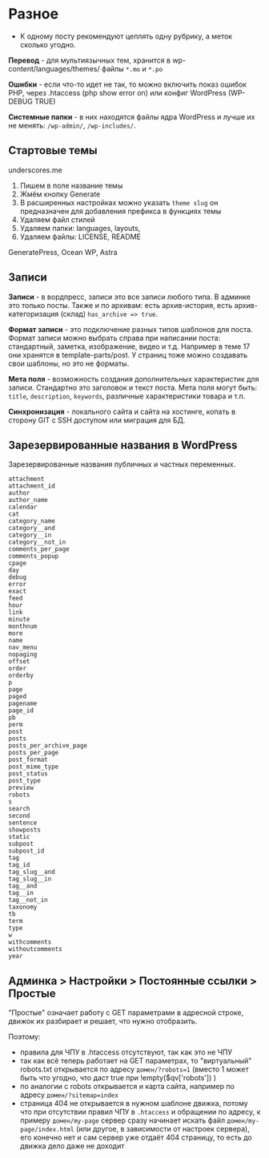 # Разное
* К одному посту рекомендуют цеплять одну рубрику, а меток сколько угодно.

**Перевод** - для мультиязычных тем, хранится в wp-content/languages/themes/ файлы `*.mo` и `*.po`

**Ошибки** - если что-то идет не так, то можно включить показ ошибок PHP, через .htaccess (php show error on) или конфиг WordPress (WP-DEBUG TRUE)

**Системные папки** - в них находятся файлы ядра WordPress и лучше их не менять: `/wp-admin/`, `/wp-includes/`.

## Стартовые темы
underscores.me
1. Пишем в поле название темы
2. Жмём кнопку Generate
3. В расширенных настройках можно указать `theme slug` он предназначен для добавления префикса в функциях темы
4. Удаляем файл стилей
5. Удаляем папки: languages, layouts,
6. Удаляем файлы: LICENSE, README

GeneratePress, Ocean WP, Astra

## Записи
**Записи** - в вордпресс, записи это все записи любого типа. В админке это только посты. Также и по архивам: есть архив-история, есть архив-категоризация (склад) `has_archive => true`.

**Формат записи** - это подключение разных типов шаблонов для поста. Формат записи можно выбрать справа при написании поста: стандартный, заметка, изображение, видео и т.д. Например в теме 17 они хранятся в template-parts/post. У страниц тоже можно создавать свои шаблоны, но это не форматы.

**Мета поля** - возможность создания дополнительных характеристик для записи. Стандартно это заголовок и текст поста. Мета поля могут быть: `title`, `description`, `keywords`, различные характеристики товара и т.п.

**Синхронизация** - локального сайта и сайта на хостинге, копать в сторону GIT с SSH доступом или миграция для БД.

## Зарезервированные названия в WordPress
Зарезервированные названия публичных и частных переменных.

    attachment
    attachment_id
    author
    author_name
    calendar
    cat
    category_name
    category__and
    category__in
    category__not_in
    comments_per_page
    comments_popup
    cpage
    day
    debug
    error
    exact
    feed
    hour
    link
    minute
    monthnum
    more
    name
    nav_menu
    nopaging
    offset
    order
    orderby
    p
    page
    paged
    pagename
    page_id
    pb
    perm
    post
    posts
    posts_per_archive_page
    posts_per_page
    post_format
    post_mime_type
    post_status
    post_type
    preview
    robots
    s
    search
    second
    sentence
    showposts
    static
    subpost
    subpost_id
    tag
    tag_id
    tag_slug__and
    tag_slug__in
    tag__and
    tag__in
    tag__not_in
    taxonomy
    tb
    term
    type
    w
    withcomments
    withoutcomments
    year

## Админка > Настройки > Постоянные ссылки > Простые
"Простые" означает работу с GET параметрами в адресной строке, движок их разбирает и решает, что нужно отобразить.

Поэтому:
- правила для ЧПУ в .htaccess отсутствуют, так как это не ЧПУ
- так как всё теперь работает на GET параметрах, то "виртуальный" robots.txt открывается по адресу `домен/?robots=1` (вместо 1 может быть что угодно, что даст true при !empty($qv['robots']) )
- по аналогии с robots открывается и карта сайта, например по адресу `домен/?sitemap=index`
- страница 404 не открывается в нужном шаблоне движка, потому что при отсутствии правил ЧПУ в `.htaccess` и обращении по адресу, к примеру `домен/my-page` сервер сразу начинает искать файл `домен/my-page/index.html` (или другое, в зависимости от настроек сервера), его конечно нет и сам сервер уже отдаёт 404 страницу, то есть до движка дело даже не доходит
